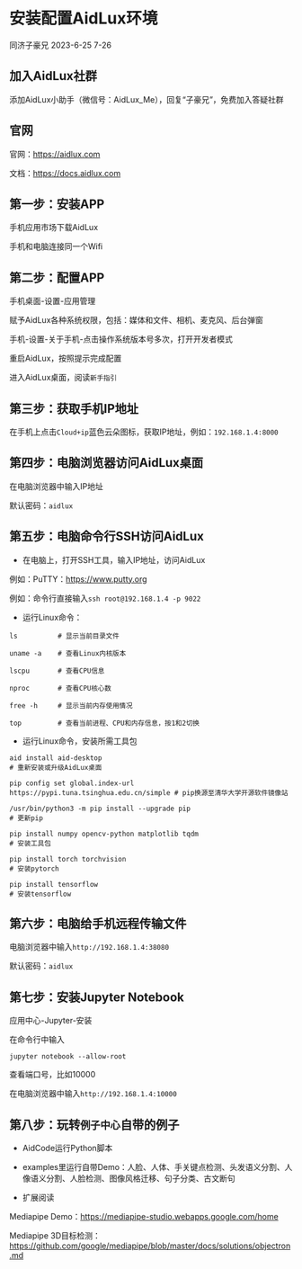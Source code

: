 # 安装配置AidLux环境

同济子豪兄 2023-6-25 7-26

## 加入AidLux社群

添加AidLux小助手（微信号：AidLux_Me），回复“子豪兄”，免费加入答疑社群

## 官网

官网：https://aidlux.com

文档：https://docs.aidlux.com

## 第一步：安装APP

手机应用市场下载AidLux

手机和电脑连接同一个Wifi

## 第二步：配置APP

手机桌面-设置-应用管理

赋予AidLux各种系统权限，包括：媒体和文件、相机、麦克风、后台弹窗

手机-设置-关于手机-点击操作系统版本号多次，打开开发者模式

重启AidLux，按照提示完成配置

进入AidLux桌面，阅读`新手指引`

## 第三步：获取手机IP地址

在手机上点击`Cloud+ip`蓝色云朵图标，获取IP地址，例如：`192.168.1.4:8000`

## 第四步：电脑浏览器访问AidLux桌面

在电脑浏览器中输入IP地址

默认密码：`aidlux`

## 第五步：电脑命令行SSH访问AidLux

- 在电脑上，打开SSH工具，输入IP地址，访问AidLux

例如：PuTTY：https://www.putty.org

例如：命令行直接输入`ssh root@192.168.1.4 -p 9022`

- 运行Linux命令：

```shell
ls          # 显示当前目录文件

uname -a    # 查看Linux内核版本

lscpu       # 查看CPU信息

nproc       # 查看CPU核心数

free -h     # 显示当前内存使用情况

top         # 查看当前进程、CPU和内存信息，按1和2切换
```

- 运行Linux命令，安装所需工具包

```shell
aid install aid-desktop                                                  # 重新安装或升级AidLux桌面

pip config set global.index-url https://pypi.tuna.tsinghua.edu.cn/simple # pip换源至清华大学开源软件镜像站

/usr/bin/python3 -m pip install --upgrade pip                            # 更新pip

pip install numpy opencv-python matplotlib tqdm                          # 安装工具包

pip install torch torchvision                                            # 安装pytorch

pip install tensorflow                                                   # 安装tensorflow
```

## 第六步：电脑给手机远程传输文件

电脑浏览器中输入`http://192.168.1.4:38080`

默认密码：`aidlux`

## 第七步：安装Jupyter Notebook

应用中心-Jupyter-安装

在命令行中输入
```shell
jupyter notebook --allow-root
```

查看端口号，比如10000

在电脑浏览器中输入`http://192.168.1.4:10000`

## 第八步：玩转`例子中心`自带的例子

- AidCode运行Python脚本

- examples里运行自带Demo：人脸、人体、手关键点检测、头发语义分割、人像语义分割、人脸检测、图像风格迁移、句子分类、古文断句

- 扩展阅读

Mediapipe Demo：https://mediapipe-studio.webapps.google.com/home

Mediapipe 3D目标检测：https://github.com/google/mediapipe/blob/master/docs/solutions/objectron.md


